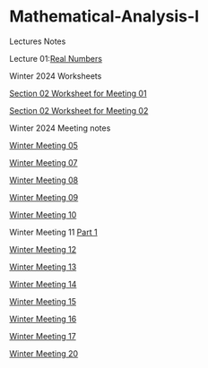 # Mathematical-Analysis-I

Lectures Notes

Lecture 01:[Real Numbers](Math-Analysis-Lecture-Notes/MATH4200_Notes_Part_01_Real_Numbers.pdf)

Winter 2024 Worksheets

[Section 02 Worksheet for Meeting 01](Winter-2024-Worksheets-Section-02/Section_02_Math_Analysis_Winter_2024_Worksheet_Meeting_01.pdf)

[Section 02 Worksheet for Meeting 02](Winter-2024-Worksheets-Section-02/Section_02_Math_Analysis_Winter_2024_Worksheet_Meeting_02.pdf)



Winter 2024 Meeting notes

[Winter Meeting 05](2024-Meeting-Notes/Math_Analysis_Meeting_05_Notes.pdf)

[Winter Meeting 07](2024-Meeting-Notes/Math_Analysis_Meeting_07_Notes.pdf)

[Winter Meeting 08](2024-Meeting-Notes/Math_Analysis_Meeting_08_Notes.pdf)

[Winter Meeting 09](2024-Meeting-Notes/Math_Analysis_Meeting_09_Notes.pdf)

[Winter Meeting 10](2024-Meeting-Notes/Math_Analysis_Meeting_10_Notes.pdf)

Winter Meeting 11 [Part 1](2024-Meeting-Notes/Math_Analysis_Meeting_11_Notes_part1.pdf)

[Winter Meeting 12](2024-Meeting-Notes/Math_Analysis_Meeting_12_Notes.pdf)

[Winter Meeting 13](2024-Meeting-Notes/Math_Analysis_Meeting_13_Notes.pdf)

[Winter Meeting 14](2024-Meeting-Notes/Math_Analysis_Meeting_14_Notes.pdf)

[Winter Meeting 15](2024-Meeting-Notes/Math_Analysis_Meeting_15_Notes.pdf)

[Winter Meeting 16](2024-Meeting-Notes/Math_Analysis_Meeting_16_Notes.pdf)

[Winter Meeting 17](2024-Meeting-Notes/Math_Analysis_Meeting_17_Notes.pdf)

[Winter Meeting 20](2024-Meeting-Notes/Math_Analysis_Meeting_20_Notes.pdf)














